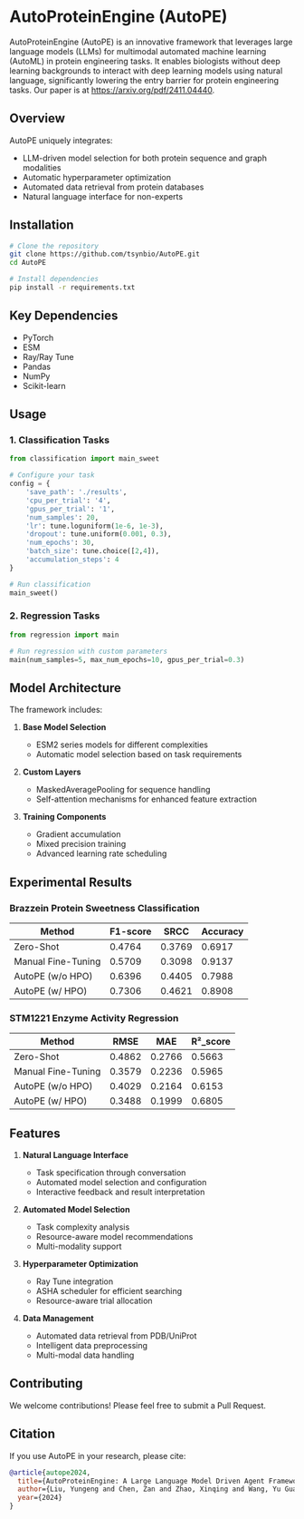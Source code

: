 # AutoProteinEngine (AutoPE)

AutoProteinEngine (AutoPE) is an innovative framework that leverages large language models (LLMs) for multimodal automated machine learning (AutoML) in protein engineering tasks. It enables biologists without deep learning backgrounds to interact with deep learning models using natural language, significantly lowering the entry barrier for protein engineering tasks. Our paper is at https://arxiv.org/pdf/2411.04440.

## Overview

AutoPE uniquely integrates:
- LLM-driven model selection for both protein sequence and graph modalities
- Automatic hyperparameter optimization
- Automated data retrieval from protein databases
- Natural language interface for non-experts

## Installation

```bash
# Clone the repository
git clone https://github.com/tsynbio/AutoPE.git
cd AutoPE

# Install dependencies
pip install -r requirements.txt
```

## Key Dependencies

- PyTorch
- ESM
- Ray/Ray Tune
- Pandas
- NumPy
- Scikit-learn

## Usage

### 1. Classification Tasks

```python
from classification import main_sweet

# Configure your task
config = {
    'save_path': './results', 
    'cpu_per_trial': '4',
    'gpus_per_trial': '1',
    'num_samples': 20,
    'lr': tune.loguniform(1e-6, 1e-3),
    'dropout': tune.uniform(0.001, 0.3),
    'num_epochs': 30,
    'batch_size': tune.choice([2,4]),
    'accumulation_steps': 4
}

# Run classification
main_sweet()
```

### 2. Regression Tasks

```python
from regression import main

# Run regression with custom parameters
main(num_samples=5, max_num_epochs=10, gpus_per_trial=0.3)
```

## Model Architecture

The framework includes:

1. **Base Model Selection**
   - ESM2 series models for different complexities
   - Automatic model selection based on task requirements

2. **Custom Layers**
   - MaskedAveragePooling for sequence handling
   - Self-attention mechanisms for enhanced feature extraction

3. **Training Components**
   - Gradient accumulation
   - Mixed precision training
   - Advanced learning rate scheduling

## Experimental Results

### Brazzein Protein Sweetness Classification

| Method | F1-score | SRCC | Accuracy |
|--------|----------|------|-----------|
| Zero-Shot | 0.4764 | 0.3769 | 0.6917 |
| Manual Fine-Tuning | 0.5709 | 0.3098 | 0.9137 |
| AutoPE (w/o HPO) | 0.6396 | 0.4405 | 0.7988 |
| AutoPE (w/ HPO) | 0.7306 | 0.4621 | 0.8908 |

### STM1221 Enzyme Activity Regression

| Method | RMSE | MAE | R²_score |
|--------|------|-----|-----------|
| Zero-Shot | 0.4862 | 0.2766 | 0.5663 |
| Manual Fine-Tuning | 0.3579 | 0.2236 | 0.5965 |
| AutoPE (w/o HPO) | 0.4029 | 0.2164 | 0.6153 |
| AutoPE (w/ HPO) | 0.3488 | 0.1999 | 0.6805 |

## Features

1. **Natural Language Interface**
   - Task specification through conversation
   - Automated model selection and configuration
   - Interactive feedback and result interpretation

2. **Automated Model Selection**
   - Task complexity analysis
   - Resource-aware model recommendations
   - Multi-modality support

3. **Hyperparameter Optimization**
   - Ray Tune integration
   - ASHA scheduler for efficient searching
   - Resource-aware trial allocation

4. **Data Management**
   - Automated data retrieval from PDB/UniProt
   - Intelligent data preprocessing
   - Multi-modal data handling

## Contributing

We welcome contributions! Please feel free to submit a Pull Request.

## Citation

If you use AutoPE in your research, please cite:

```bibtex
@article{autope2024,
  title={AutoProteinEngine: A Large Language Model Driven Agent Framework for Multimodal AutoML in Protein Engineering},
  author={Liu, Yungeng and Chen, Zan and Zhao, Xinqing and Wang, Yu Guang and Shen, Yiqing},
  year={2024}
}
```
